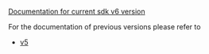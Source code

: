 [Documentation for current sdk v6 version](https://github.com/vvorld/getid-web-sdk/tree/v6)


For the documentation of previous versions please refer to

- [v5](https://github.com/vvorld/getid-web-sdk/tree/v5)